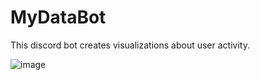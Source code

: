 # MyDataBot
This discord bot creates visualizations about user activity. 

![image](https://user-images.githubusercontent.com/74098084/184606540-5882889e-b410-4d6b-9ddc-ce29c55ef5b6.png)
